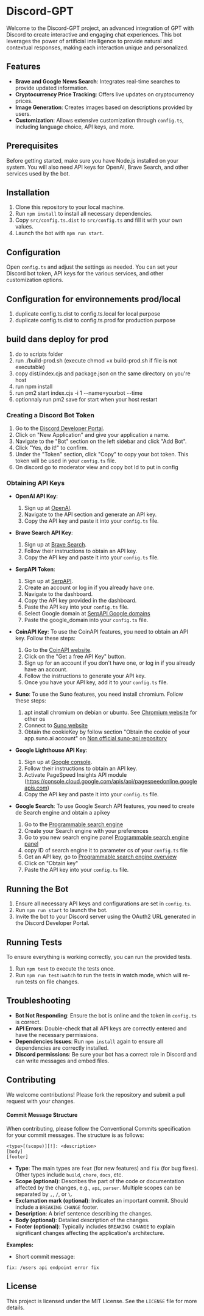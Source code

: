 # Discord-GPT

Welcome to the Discord-GPT project, an advanced integration of GPT with Discord to create interactive and engaging chat experiences. This bot leverages the power of artificial intelligence to provide natural and contextual responses, making each interaction unique and personalized.

## Features

- **Brave and Google News Search**: Integrates real-time searches to provide updated information.
- **Cryptocurrency Price Tracking**: Offers live updates on cryptocurrency prices.
- **Image Generation**: Creates images based on descriptions provided by users.
- **Customization**: Allows extensive customization through `config.ts`, including language choice, API keys, and more.

## Prerequisites

Before getting started, make sure you have Node.js installed on your system. You will also need API keys for OpenAI, Brave Search, and other services used by the bot.

## Installation

1. Clone this repository to your local machine.
2. Run `npm install` to install all necessary dependencies.
3. Copy `src/config.ts.dist` to `src/config.ts` and fill it with your own values.
4. Launch the bot with `npm run start`.

## Configuration

Open `config.ts` and adjust the settings as needed. You can set your Discord bot token, API keys for the various services, and other customization options.

## Configuration for environnements prod/local

1. duplicate config.ts.dist to config.ts.local for local purpose
2. duplicate config.ts.dist to config.ts.prod for production purpose

## build dans deploy for prod

1. do to scripts folder
2. run ./build-prod.sh (execute chmod +x build-prod.sh if file is not executable)
3. copy dist/index.cjs and package.json on the same directory on you're host
4. run npm install
5. run pm2 start index.cjs -i 1 --name=yourbot --time
6. optionnaly run pm2 save for start when your host restart

### Creating a Discord Bot Token

1. Go to the [Discord Developer Portal](https://discord.com/developers/applications).
2. Click on "New Application" and give your application a name.
3. Navigate to the "Bot" section on the left sidebar and click "Add Bot".
4. Click "Yes, do it!" to confirm.
5. Under the "Token" section, click "Copy" to copy your bot token. This token will be used in your `config.ts` file.
6. On discord go to moderator view and copy bot Id to put in config

### Obtaining API Keys

- **OpenAI API Key**:

  1. Sign up at [OpenAI](https://beta.openai.com/signup/).
  2. Navigate to the API section and generate an API key.
  3. Copy the API key and paste it into your `config.ts` file.

- **Brave Search API Key**:

  1. Sign up at [Brave Search](https://search.brave.com/).
  2. Follow their instructions to obtain an API key.
  3. Copy the API key and paste it into your `config.ts` file.

- **SerpAPI Token**:

  1. Sign up at [SerpAPI](https://serpapi.com/users/sign_up).
  2. Create an account or log in if you already have one.
  3. Navigate to the dashboard.
  4. Copy the API key provided in the dashboard.
  5. Paste the API key into your `config.ts` file.
  6. Select Google domain at [SerpAPI Google domains](https://serpapi.com/google-domains)
  7. Paste the google_domain into your `config.ts` file.

- **CoinAPI Key**:
  To use the CoinAPI features, you need to obtain an API key. Follow these steps:

  1. Go to the [CoinAPI website](https://docs.coinapi.io/).
  2. Click on the "Get a free API Key" button.
  3. Sign up for an account if you don't have one, or log in if you already have an account.
  4. Follow the instructions to generate your API key.
  5. Once you have your API key, add it to your `config.ts` file.

- **Suno**:
  To use the Suno features, you need install chromium. Follow these steps:

  1. apt install chromium on debian or ubuntu. See [Chromium website](https://www.chromium.org/) for other os
  2. Connect to [Suno website](https://suno.com/)
  3. Obtain the cookieKey by follow section "Obtain the cookie of your app.suno.ai account" on [Non official suno-api repository](https://github.com/gcui-art/suno-api)

- **Google Lighthouse API Key**:

  1. Sign up at [Google console](https://console.cloud.google.com/).
  2. Follow their instructions to obtain an API key.
  3. Activate PageSpeed Insights API module (https://console.cloud.google.com/apis/api/pagespeedonline.googleapis.com)
  4. Copy the API key and paste it into your `config.ts` file.

- **Google Search**:
  To use Google Search API features, you need to create de Search engine and obtain a apikey
  1. Go to the [Programmable search engine](https://programmablesearchengine.google.com/controlpanel/create)
  2. Create your Search engine with your preferences
  3. Go to you new search engine panel [Programmable search engine panel](https://programmablesearchengine.google.com/controlpanel/all)
  4. copy ID of search engine it to parameter cs of your `config.ts` file
  5. Get an API key, go to [Programmable search engine overview](https://developers.google.com/custom-search/v1/overview)
  6. Click on "Obtain key"
  7. Paste the API key into your `config.ts` file.

## Running the Bot

1. Ensure all necessary API keys and configurations are set in `config.ts`.
2. Run `npm run start` to launch the bot.
3. Invite the bot to your Discord server using the OAuth2 URL generated in the Discord Developer Portal.

## Running Tests

To ensure everything is working correctly, you can run the provided tests.

1. Run `npm test` to execute the tests once.
2. Run `npm run test:watch` to run the tests in watch mode, which will re-run tests on file changes.

## Troubleshooting

- **Bot Not Responding**: Ensure the bot is online and the token in `config.ts` is correct.
- **API Errors**: Double-check that all API keys are correctly entered and have the necessary permissions.
- **Dependencies Issues**: Run `npm install` again to ensure all dependencies are correctly installed.
- **Discord permissions**: Be sure your bot has a correct role in Discord and can write messages and embed files.

## Contributing

We welcome contributions! Please fork the repository and submit a pull request with your changes.

#### Commit Message Structure

When contributing, please follow the Conventional Commits specification for your commit messages. The structure is as follows:

```
<type>[(scope)][!]: <description>
[body]
[footer]
```

- **Type**: The main types are `feat` (for new features) and `fix` (for bug fixes). Other types include `build`, `chore`, `docs`, etc.
- **Scope (optional)**: Describes the part of the code or documentation affected by the changes, e.g., `api`, `parser`. Multiple scopes can be separated by `,`, `/`, or `\`.
- **Exclamation mark (optional)**: Indicates an important commit. Should include a `BREAKING CHANGE` footer.
- **Description**: A brief sentence describing the changes.
- **Body (optional)**: Detailed description of the changes.
- **Footer (optional)**: Typically includes `BREAKING CHANGE` to explain significant changes affecting the application's architecture.

**Examples:**

- Short commit message:

`fix: /users api endpoint error fix`

## License

This project is licensed under the MIT License. See the `LICENSE` file for more details.
